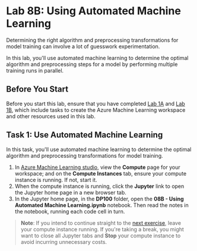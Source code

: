 # Lab 8B: Using Automated Machine Learning

Determining the right algorithm and preprocessing transformations for model training can involve a lot of guesswork experimentation.

In this lab, you'll use automated machine learning to determine the optimal algorithm and preprocessing steps for a model by performing multiple training runs in parallel.

## Before You Start

Before you start this lab, ensure that you have completed [Lab 1A](Lab01A.md) and [Lab 1B](Lab01B.md), which include tasks to create the Azure Machine Learning workspace and other resources used in this lab.

## Task 1: Use Automated Machine Learning

In this task, you'll use automated machine learning to determine the optimal algorithm and preprocessing transformations for model training.

1. In [Azure Machine Learning studio](https://ml.azure.com), view the **Compute** page for your workspace; and on the **Compute Instances** tab, ensure your compute instance is running. If not, start it.
2. When the compute instance is running, click the **Jupyter** link to open the Jupyter home page in a new browser tab.
3. In the Jupyter home page, in the **DP100** folder, open the **08B - Using Automated Machine Learning.ipynb** notebook. Then read the notes in the notebook, running each code cell in turn.

> **Note**: If you intend to continue straight to the [next exercise](Lab09A.md), leave your compute instance running. If you're taking a break, you might want to close all Jupyter tabs and **Stop** your compute instance to avoid incurring unnecessary costs.
